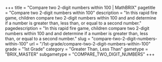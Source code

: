 +++
title = "Compare two 2-digit numbers within 100 | MathBRIX"
pagetitle = "Compare two 2-digit numbers within 100"
description = "In this rapid fire game, children compare two 2-digit numbers within 100 and and determine if a number is greater than, less than, or equal to a second number."
pagedescription = "In this rapid fire game, children compare two 2-digit numbers within 100 and and determine if a number is greater than, less than, or equal to a second number."
slug = "compare-two-2-digit-numbers-within-100"
url = "/1st-grade/compare-two-2-digit-numbers-within-100"
grade = "1st Grade"
category = "Greater Than, Less Than"
gametype = "BRIX_MASTER"
subgametype = "COMPARE_TWO_DIGIT_NUMBERS"
+++